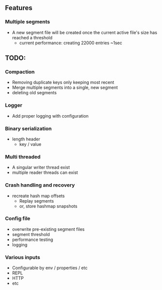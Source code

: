 ## Features
### Multiple segments
- A new segment file will be created once the current active file's size has reached a threshold
    - current performance: creating 22000 entries ~1sec

## TODO:
### Compaction
- Removing duplicate keys only keeping most recent
- Merge multiple segments into a single, new segment
- deleting old segments

### Logger
- Add proper logging with configuration

### Binary serialization
- length header
  - key / value
  
### Multi threaded
- A singular writer thread exist
- multiple reader threads can exist

### Crash handling and recovery
- recreate hash map offsets
  - Replay segments
  - or, store hashmap snapshots

### Config file
- overwrite pre-existing segment files
- segment threshold
- performance testing
- logging

### Various inputs
- Configurable by env / properties / etc
- REPL
- HTTP
- etc